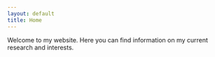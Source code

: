 ```yaml
---
layout: default
title: Home
---
```


Welcome to my website. Here you can find information on my current research and interests.
